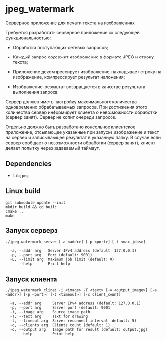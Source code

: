 # jpeg_watermark
Серверное приложение для печати текста на изображениях

Требуется разработать серверное приложение со следующей функциональностью:

* Обработка поступающих сетевых запросов;

* Каждый запрос содержит изображение в формате JPEG и строку текста;

* Приложение декомпрессирует изображение, накладывает строку на изображение, компрессирует результат наложения;

* Изображение-результат возвращается в качестве результата выполнения запроса.

Сервер должен иметь настройку максимального количества одновременно обрабатываемых запросов. При достижения этого количества сервер информирует клиента о невозможности обработки (сервер занят). Сервер не копит очереди запросов.

Отдельно должно быть разработано консольное клиентское приложение, отсылающее указанные при запуске изображение и текст на сервер и записывающее результат в указанную папку. В случае если сервер сообщает о невозможности обработки (сервер занят), клиент делает попытку через задаваемый таймаут. 

## Dependencies

* `libjpeg`

## Linux build

```shell
git submodule update --init
mkdir build && cd build
cmake ..
make
```

## Запуск сервера

```
./jpeg_watermark_server [-a <addr>] [-p <port>] [-t <max_jobs>]

  -a, --addr arg   Server IPv4 address (default: 127.0.0.1)
  -p, --port arg   Port (default: 9001)
  -L, --limit arg  Maximum job limit (default: 0)
      --help       Print help

```

## Запуск клиента

```
./jpeg_watermark_clinet -i <image> -T <text> [-o <output_image>] [-a <addr>] [-p <port>] [-t <timeout>] [-c client_count]

  -a, --addr arg     Server IPv4 address (default: 127.0.0.1)
  -p, --port arg     Server port (default: 9001)
  -i, --image arg    Source image path
  -T, --text arg     Text for drawing
  -t, --timeout arg  Server reconnect interval (default: 5)
  -c, --clients arg  Clients count (default: 1)
  -o, --output arg   Image path for result (default: output.jpg)
      --help         Print help

```



